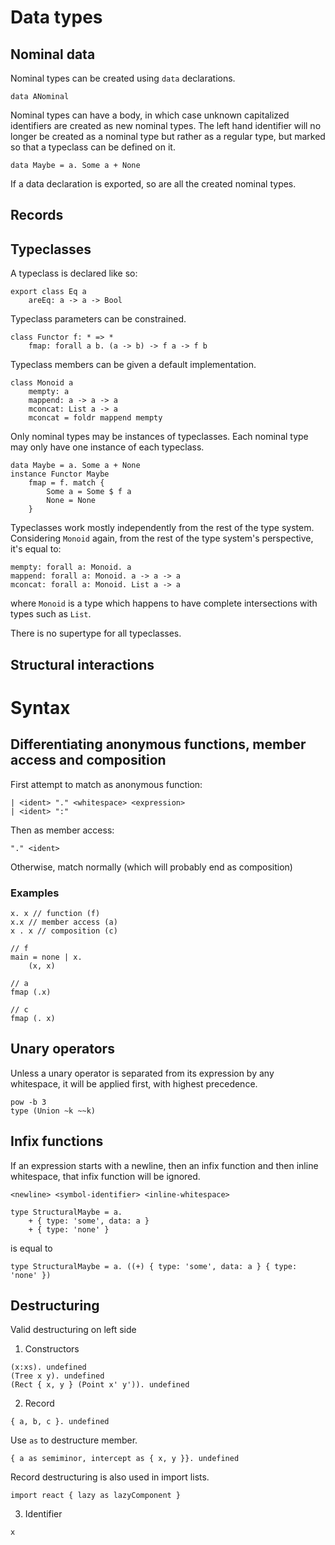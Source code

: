 # Data types

## Nominal data

Nominal types can be created using `data` declarations.
```
data ANominal
```

Nominal types can have a body, in which case unknown capitalized identifiers are
created as new nominal types. The left hand identifier will no longer be created
as a nominal type but rather as a regular type, but marked so that a typeclass
can be defined on it.
```
data Maybe = a. Some a + None
```

If a data declaration is exported, so are all the created nominal types.

## Records

## Typeclasses
A typeclass is declared like so:
```
export class Eq a
    areEq: a -> a -> Bool
```

Typeclass parameters can be constrained.
```
class Functor f: * => *
    fmap: forall a b. (a -> b) -> f a -> f b
```

Typeclass members can be given a default implementation.
```
class Monoid a
    mempty: a
    mappend: a -> a -> a
    mconcat: List a -> a
    mconcat = foldr mappend mempty
```

Only nominal types may be instances of typeclasses. Each nominal type may only
have one instance of each typeclass.
```
data Maybe = a. Some a + None
instance Functor Maybe
    fmap = f. match {
        Some a = Some $ f a
        None = None
    }
```

Typeclasses work mostly independently from the rest of the type system. Considering
`Monoid` again, from the rest of the type system's perspective, it's equal to:
```
mempty: forall a: Monoid. a
mappend: forall a: Monoid. a -> a -> a
mconcat: forall a: Monoid. List a -> a
```
where `Monoid` is a type which happens to have complete intersections with types
such as `List`.

There is no supertype for all typeclasses.

## Structural interactions

# Syntax

## Differentiating anonymous functions, member access and composition
First attempt to match as anonymous function:
```
| <ident> "." <whitespace> <expression>
| <ident> ":"
```
Then as member access:
```
"." <ident>
```
Otherwise, match normally (which will probably end as composition)

### Examples
```
x. x // function (f)
x.x // member access (a)
x . x // composition (c)

// f
main = none | x.
    (x, x)

// a
fmap (.x)

// c
fmap (. x)
```

## Unary operators
Unless a unary operator is separated from its expression by any whitespace, it
will be applied first, with highest precedence.

```
pow -b 3
type (Union ~k ~~k)
```

## Infix functions
If an expression starts with a newline, then an infix function and then
inline whitespace, that infix function will be ignored.

```
<newline> <symbol-identifier> <inline-whitespace>
```

```
type StructuralMaybe = a.
    + { type: 'some', data: a }
    + { type: 'none' }
```

is equal to

```
type StructuralMaybe = a. ((+) { type: 'some', data: a } { type: 'none' })
```

## Destructuring
Valid destructuring on left side

1. Constructors
```
(x:xs). undefined
(Tree x y). undefined
(Rect { x, y } (Point x' y')). undefined
```

2. Record
```
{ a, b, c }. undefined
```

Use `as` to destructure member.
```
{ a as semiminor, intercept as { x, y }}. undefined
```

Record destructuring is also used in import lists.

```
import react { lazy as lazyComponent }
```

3. Identifier
```
x
```
